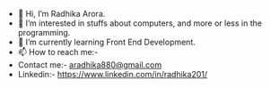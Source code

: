 - 👋 Hi, I’m Radhika Arora.
- 👀 I’m interested in stuffs about computers, and more or less in the programming.
- 🌱 I’m currently learning Front End Development.
- 📫 How to reach me:-
- Contact me:- aradhika880@gmail.com
- Linkedin:- https://www.linkedin.com/in/radhika201/

<!---
radhika-020/radhika-020 is a ✨ special ✨ repository because its `README.md` (this file) appears on your GitHub profile.
You can click the Preview link to take a look at your changes.
--->
